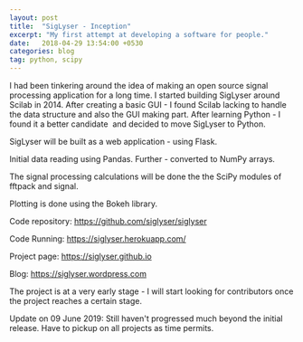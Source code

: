 ```yaml
---
layout: post
title:  "SigLyser - Inception"
excerpt: "My first attempt at developing a software for people."
date:   2018-04-29 13:54:00 +0530
categories: blog
tag: python, scipy
---
```

I had been tinkering around the idea of making an open source signal processing application for a long time. I started building SigLyser around Scilab in 2014. After creating a basic GUI - I found Scilab lacking to handle the data structure and also the GUI making part. After learning Python - I found it a better candidate  and decided to move SigLyser to Python.

SigLyser will be built as a web application - using Flask.

Initial data reading using Pandas. Further - converted to NumPy arrays.

The signal processing calculations will be done the the SciPy modules of fftpack and signal.

Plotting is done using the Bokeh library.

Code repository: https://github.com/siglyser/siglyser

Code Running: https://siglyser.herokuapp.com/

Project page: https://siglyser.github.io

Blog: https://siglyser.wordpress.com

The project is at a very early stage - I will start looking for contributors once the project reaches a certain stage.

Update on 09 June 2019:
Still haven't progressed much beyond the initial release. Have to pickup on all projects as time permits.
